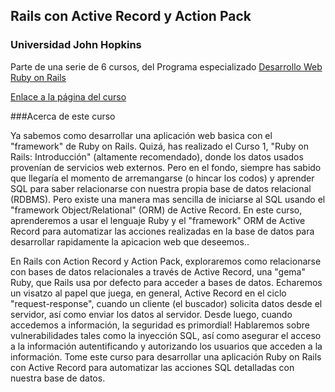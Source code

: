 ## Rails con Active Record y Action Pack
### Universidad John Hopkins

Parte de una serie de 6 cursos, del Programa especializado [Desarrollo Web Ruby on Rails](https://www.coursera.org/specializations/ruby-on-rails)

[Enlace a la página del curso](https://www.coursera.org/learn/rails-with-active-record)

###Acerca de este curso

Ya sabemos como desarrollar una aplicación web basica con el "framework" de Ruby on Rails. Quizá, has realizado el Curso 1, "Ruby on Rails: Introducción" (altamente recomendado),  donde los datos usados  provenían de servicios web externos. Pero en el fondo, siempre has sabido que llegaría el momento de arremangarse (o hincar los codos) y aprender SQL para saber relacionarse con nuestra propia base de datos relacional (RDBMS).  Pero existe una manera mas sencilla de iniciarse al SQL usando el "framework Object/Relational" (ORM) de Active Record.  En este curso, aprenderemos a usar el lenguaje Ruby y el "framework" ORM de Active Record para automatizar las acciones realizadas en la base de datos para desarrollar rapidamente la apicacion web que deseemos..


En Rails con Action Record y Action Pack, exploraremos como relacionarse con bases de datos relacionales a través de Active Record, una "gema" Ruby, que Rails usa por defecto para acceder a bases de datos. Echaremos un visatzo al papel que juega, en general, Active Record en el  ciclo "request-response", cuando un cliente (el buscador) solicita datos desde el servidor, así como enviar los datos al servidor. Desde luego, cuando accedemos a información, la seguridad es primordial! Hablaremos sobre vulnerabilidades tales como la inyección SQL, así como asegurar el acceso a la información autentificando y autorizando los usuarios que acceden a la información. Tome este curso para desarrollar una aplicación Ruby on Rails con Active Record para automatizar las acciones SQL detalladas con nuestra base de datos.
